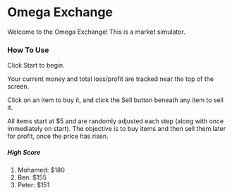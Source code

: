 # Omega Exchange

Welcome to the Omega Exchange!  This is a market simulator.

### How To Use

Click Start to begin.

Your current money and total loss/profit are tracked near the top of the screen.

Click on an item to buy it, and click the Sell button beneath any item to sell it.

All items start at $5 and are randomly adjusted each step (along with once immediately on start).  The objective is to buy items and then sell them later for profit, once the price has risen.

#####  High Score

1.  Mohamed:  $180
2.  Ben:  $155
3.  Peter: $151
